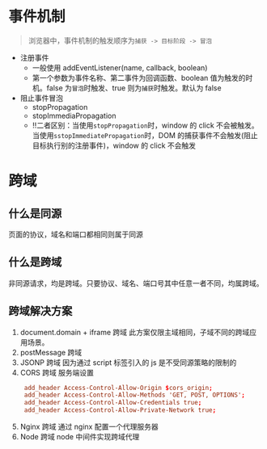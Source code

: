 # 事件机制

> 浏览器中，事件机制的触发顺序为`捕获 -> 目标阶段 -> 冒泡`

- 注册事件
  - 一般使用 addEventListener(name, callback, boolean)
  - 第一个参数为事件名称、第二事件为回调函数、boolean 值为触发的时机。false 为`冒泡`时触发、true 则为`捕获`时触发。默认为 false
- 阻止事件冒泡
  - stopPropagation
  - stopImmediaPropagation
  - !!二者区别：当使用`stopPropagation`时，window 的 click 不会被触发。当使用`sstopImmediatePropagation`时，DOM 的捕获事件不会触发(阻止目标执行别的注册事件)，window 的 click 不会触发

# 跨域

## 什么是同源

页面的协议，域名和端口都相同则属于同源

## 什么是跨域

非同源请求，均是跨域。只要协议、域名、端口号其中任意一者不同，均属跨域。

## 跨域解决方案

1. document.domain + iframe 跨域
   此方案仅限主域相同，子域不同的跨域应用场景。
2. postMessage 跨域
3. JSONP 跨域
   因为通过 script 标签引入的 js 是不受同源策略的限制的
4. CORS 跨域
   服务端设置
   ```conf
    add_header Access-Control-Allow-Origin $cors_origin;
    add_header Access-Control-Allow-Methods 'GET, POST, OPTIONS';
    add_header Access-Control-Allow-Credentials true;
    add_header Access-Control-Allow-Private-Network true;
   ```
5. Nginx 跨域
   通过 nginx 配置一个代理服务器
6. Node 跨域
   node 中间件实现跨域代理
